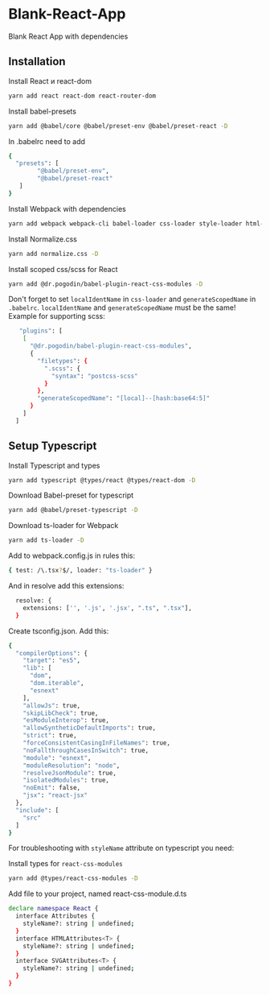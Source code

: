 # Blank-React-App
Blank React App with dependencies

## Installation

Install React и react-dom

```sh
yarn add react react-dom react-router-dom
```

Install babel-presets

```sh
yarn add @babel/core @babel/preset-env @babel/preset-react -D
```

In .babelrc need to add

```sh
{
  "presets": [
        "@babel/preset-env",
        "@babel/preset-react"
   ]
}
```

Install Webpack with dependencies

```sh
yarn add webpack webpack-cli babel-loader css-loader style-loader html-webpack-plugin sass-loader sass postcss-scss -D
```

Install Normalize.css

```sh
yarn add normalize.css -D
```

Install scoped css/scss for React

```sh
yarn add @dr.pogodin/babel-plugin-react-css-modules -D
```

Don't forget to set ```localIdentName``` in ```css-loader``` and ```generateScopedName``` in ```.babelrc```. ```localIdentName``` and ```generateScopedName``` must be the same!
Example for supporting scss:

```sh
   "plugins": [
    [
      "@dr.pogodin/babel-plugin-react-css-modules",
      {
        "filetypes": {
          ".scss": {
            "syntax": "postcss-scss"
          }
        },
        "generateScopedName": "[local]--[hash:base64:5]"
      }
    ]
  ]
```

## Setup Typescript

Install Typescript and types

```sh
yarn add typescript @types/react @types/react-dom -D
```

Download Babel-preset for typescript

```sh
yarn add @babel/preset-typescript -D
```

Download ts-loader for Webpack

```sh
yarn add ts-loader -D
```

Add to webpack.config.js in rules this:

```sh
{ test: /\.tsx?$/, loader: "ts-loader" }
```

And in resolve add this extensions:

```sh
  resolve: {
    extensions: ['', '.js', '.jsx', ".ts", ".tsx"],
  }
```

Create tsconfig.json. Add this:

```sh
{
  "compilerOptions": {
    "target": "es5",
    "lib": [
      "dom",
      "dom.iterable",
      "esnext"
    ],
    "allowJs": true,
    "skipLibCheck": true,
    "esModuleInterop": true,
    "allowSyntheticDefaultImports": true,
    "strict": true,
    "forceConsistentCasingInFileNames": true,
    "noFallthroughCasesInSwitch": true,
    "module": "esnext",
    "moduleResolution": "node",
    "resolveJsonModule": true,
    "isolatedModules": true,
    "noEmit": false,
    "jsx": "react-jsx"
  },
  "include": [
    "src"
  ]
}
```

For troubleshooting with ```styleName``` attribute on typescript you need:

Install types for ```react-css-modules```
```sh
yarn add @types/react-css-modules -D
```

Add file to your project, named react-css-module.d.ts
```sh
declare namespace React {
  interface Attributes {
    styleName?: string | undefined;
  }
  interface HTMLAttributes<T> {
    styleName?: string | undefined;
  }
  interface SVGAttributes<T> {
    styleName?: string | undefined;
  }
}
```

